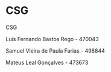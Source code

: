 # CSG
CSG

Luís Fernando Bastos Rego - 470043

Samuel Vieira de Paula Farias - 498844

Mateus Leal Gonçalves - 473673
